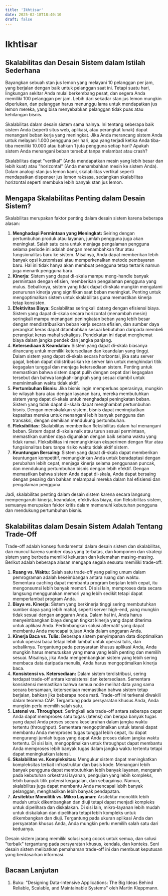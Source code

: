 ```yaml
---
title: 'Ikhtisar'
date: 2025-02-18T18:40:10
draft: false
---
```


# Ikhtisar

## Skalabilitas dan Desain Sistem dalam Istilah Sederhana

Bayangkan sebuah stan jus lemon yang melayani 10 pelanggan per jam, yang berjalan dengan baik untuk pelanggan saat ini. Tetapi suatu hari, lingkungan sekitar Anda mulai berkembang pesat, dan segera Anda memiliki 100 pelanggan per jam. Lebih dari sekadar stan jus lemon mungkin diperlukan, dan pelanggan harus menunggu lama untuk mendapatkan jus lemon mereka, yang bisa menyebabkan pelanggan tidak puas atau kehilangan bisnis.

Skalabilitas dalam desain sistem sama halnya. Ini tentang seberapa baik sistem Anda (seperti situs web, aplikasi, atau perangkat lunak) dapat menangani beban kerja yang meningkat. Jika Anda merancang sistem Anda untuk melayani 1.000 pengguna per hari, apa yang terjadi ketika Anda tiba-tiba memiliki 10.000 atau bahkan 1 juta pengguna setiap hari? Apakah sistem Anda menangani beban tersebut tanpa melambat atau crash?

Skalabilitas dapat "vertikal" (Anda mendapatkan mesin yang lebih besar dan lebih kuat) atau "horizontal" (Anda menambahkan mesin ke sistem Anda). Dalam analogi stan jus lemon kami, skalabilitas vertikal seperti mendapatkan dispenser jus lemon raksasa, sedangkan skalabilitas horizontal seperti membuka lebih banyak stan jus lemon.

## Mengapa Skalabilitas Penting dalam Desain Sistem?

Skalabilitas merupakan faktor penting dalam desain sistem karena beberapa alasan:

1. **Menghadapi Permintaan yang Meningkat:** Seiring dengan pertumbuhan produk atau layanan, jumlah pengguna juga akan meningkat. Salah satu cara untuk menjaga pengalaman pengguna selama periode ini adalah dengan menambahkan fitur atau fungsionalitas baru ke sistem. Misalnya, Anda dapat memberikan lebih banyak opsi kustomisasi atau memperkenalkan metode pembayaran baru. Hal ini tidak hanya akan membuat pengguna tetap tertarik namun juga menarik pengguna baru.
2. **Kinerja:** Sistem yang dapat di-skala mampu meng-handle banyak permintaan dengan efisien, memberikan pengalaman pengguna yang mulus. Sebaliknya, sistem yang tidak dapat di-skala mungkin mengalami penurunan kinerja yang signifikan saat beban meningkat. Penting untuk mengoptimalkan sistem untuk skalabilitas guna memastikan kinerja tetap konsisten.
3. **Efektivitas Biaya:** Scalabilitas seringkali datang dengan efisiensi biaya. Sistem yang dapat di-skala secara horizontal (menambah mesin) seringkali mampu menangani peningkatan beban yang lebih besar dengan mendistribusikan beban kerja secara efisien, dan sumber daya perangkat keras dapat ditambahkan sesuai kebutuhan daripada membeli perangkat keras mahal sekaligus. Pendekatan ini dapat menghemat biaya dalam jangka pendek dan jangka panjang.
4. **Ketersediaan & Keandalan:** Sistem yang dapat di-skala biasanya dirancang untuk memiliki ketersediaan dan keandalan yang tinggi. Dalam sistem yang dapat di-skala secara horizontal, jika satu server gagal, beban dapat didistribusikan ke server lain untuk menghindari titik kegagalan tunggal dan menjaga ketersediaan sistem. Penting untuk memastikan bahwa sistem dapat pulih dengan cepat dari kegagalan tersebut dan bahwa langkah-langkah yang sesuai diambil untuk meminimalkan waktu tidak aktif.
5. **Pertumbuhan Bisnis:** Jika bisnis ingin memperluas operasinya, mungkin ke wilayah baru atau dengan layanan baru, mereka membutuhkan sistem yang dapat di-skala untuk menghadapi peningkatan beban. Sistem yang tidak dapat di-skala dapat menghambat pertumbuhan bisnis. Dengan menskalakan sistem, bisnis dapat meningkatkan kapasitas mereka untuk menangani lebih banyak pengguna dan transaksi, dengan demikian mendukung pertumbuhan.
6. **Fleksibilitas:** Skalabilitas memberikan fleksibilitas dalam hal menangani beban. Sistem dapat di-skala naik atau turun sesuai permintaan, memastikan sumber daya digunakan dengan baik selama waktu yang tidak ramai. Fleksibilitas ini memungkinkan eksperimen dengan fitur atau fungsionalitas baru tanpa risiko waktu tidak aktif sistem.
7. **Keuntungan Bersaing:** Sistem yang dapat di-skala dapat memberikan keuntungan kompetitif, memungkinkan Anda untuk beradaptasi dengan perubahan lebih cepat, menjaga kinerja selama penggunaan puncak, dan mendukung pertumbuhan bisnis dengan lebih efektif. Dengan memastikan bahwa sistem Anda dapat di-skala, Anda dapat bersaing dengan pesaing dan bahkan melampaui mereka dalam hal efisiensi dan pengalaman pengguna.

Jadi, skalabilitas penting dalam desain sistem karena secara langsung mempengaruhi kinerja, keandalan, efektivitas biaya, dan fleksibilitas sistem, semuanya merupakan faktor kritis dalam memenuhi kebutuhan pengguna dan mendukung pertumbuhan bisnis.

## Skalabilitas dalam Desain Sistem Adalah Tentang Trade-Off

Trade-off adalah konsep fundamental dalam desain sistem dan skalabilitas, dan muncul karena sumber daya yang terbatas, dan komponen dan strategi sistem yang berbeda memiliki kekuatan dan kelemahan masing-masing. Berikut adalah beberapa alasan mengapa segala sesuatu memiliki trade-off:

1. **Ruang vs. Waktu:** Salah satu trade-off yang paling umum dalam pemrograman adalah keseimbangan antara ruang dan waktu. Sementara caching dapat membantu program berjalan lebih cepat, itu mengonsumsi lebih banyak memori. Di sisi lain, memproses data secara langsung menggunakan memori yang lebih sedikit tetapi dapat memperlambat program Anda.
2. **Biaya vs. Kinerja:** Sistem yang berkinerja tinggi sering membutuhkan sumber daya yang lebih mahal, seperti server high-end, yang mungkin tidak sesuai dengan anggaran Anda. Dalam hal ini, Anda harus menyeimbangkan biaya dengan tingkat kinerja yang dapat diterima untuk aplikasi Anda. Pertimbangkan solusi alternatif yang dapat membantu Anda mencapai tujuan Anda dalam anggaran Anda.
3. **Kinerja Baca vs. Tulis:** Beberapa sistem penyimpanan data dioptimalkan untuk operasi baca tetapi lebih lambat untuk operasi tulis, dan sebaliknya. Tergantung pada persyaratan khusus aplikasi Anda, Anda mungkin harus memutuskan yang mana yang lebih penting dan memilih sesuai. Misalnya, jika Anda mengembangkan sistem yang lebih sering membaca data daripada menulis, Anda harus mengoptimalkan kinerja baca.
4. **Konsistensi vs. Ketersediaan:** Dalam sistem terdistribusi, sering terdapat trade-off antara konsistensi dan ketersediaan. Sementara konsistensi memastikan bahwa semua node melihat data yang sama secara bersamaan, ketersediaan memastikan bahwa sistem tetap berjalan, bahkan jika beberapa node mati. Trade-off ini terkenal diwakili dalam teorema CAP. Tergantung pada persyaratan khusus Anda, Anda mungkin perlu memilih salah satu.
5. **Latensi vs. Throughput:** Seringkali ada trade-off antara seberapa cepat Anda dapat memproses satu tugas (latensi) dan berapa banyak tugas yang dapat Anda proses secara keseluruhan dalam jangka waktu tertentu (throughput). Sementara mengoptimalkan untuk latensi dapat membantu Anda memproses tugas tunggal lebih cepat, itu dapat mengurangi jumlah tugas yang dapat Anda proses dalam jangka waktu tertentu. Di sisi lain, mengoptimalkan untuk throughput dapat membantu Anda memproses lebih banyak tugas dalam jangka waktu tertentu tetapi dapat meningkatkan latensi.
6. **Skalabilitas vs. Kompleksitas:** Mengukur sistem dapat meningkatkan kompleksitas terkait infrastruktur dan basis kode. Menangani lebih banyak pengguna dapat membutuhkan lebih banyak layanan, mengarah pada kebutuhan orkestrasi layanan, pengujian yang lebih kompleks, lebih banyak titik potensi kegagalan, dan sebagainya. Namun, skalabilitas juga dapat membantu Anda mencapai lebih banyak pelanggan, menghasilkan lebih banyak pendapatan.
7. **Arsitektur Monolitik vs. Mikro Layanan:** Arsitektur monolitik lebih mudah untuk dikembangkan dan diuji tetapi dapat menjadi kompleks untuk dipelihara dan diskalakan. Di sisi lain, mikro-layanan lebih mudah untuk diskalakan dan dipelihara tetapi lebih kompleks untuk dikembangkan dan diuji. Tergantung pada ukuran aplikasi Anda dan persyaratan khusus Anda, Anda mungkin perlu memilih salah satu dari keduanya.

Desain sistem jarang memiliki solusi yang cocok untuk semua, dan solusi "terbaik" tergantung pada persyaratan khusus, kendala, dan konteks. Seni desain sistem melibatkan pemahaman trade-off ini dan membuat keputusan yang berdasarkan informasi.

## Bacaan Lanjutan

1. Buku: "Designing Data-Intensive Applications: The Big Ideas Behind Reliable, Scalable, and Maintainable Systems" oleh Martin Kleppmann.
